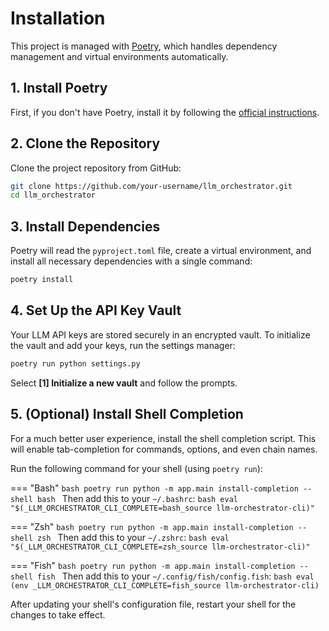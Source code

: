 # Installation

This project is managed with [Poetry](https://python-poetry.org/), which handles dependency management and virtual environments automatically.

## 1. Install Poetry

First, if you don't have Poetry, install it by following the [official instructions](https://python-poetry.org/docs/#installation).

## 2. Clone the Repository

Clone the project repository from GitHub:

```bash
git clone https://github.com/your-username/llm_orchestrator.git
cd llm_orchestrator
```

## 3. Install Dependencies

Poetry will read the `pyproject.toml` file, create a virtual environment, and install all necessary dependencies with a single command:

```bash
poetry install
```

## 4. Set Up the API Key Vault

Your LLM API keys are stored securely in an encrypted vault. To initialize the vault and add your keys, run the settings manager:

```bash
poetry run python settings.py
```

Select **[1] Initialize a new vault** and follow the prompts.

## 5. (Optional) Install Shell Completion

For a much better user experience, install the shell completion script. This will enable tab-completion for commands, options, and even chain names.

Run the following command for your shell (using `poetry run`):

=== "Bash"
    ```bash
    poetry run python -m app.main install-completion --shell bash
    ```
    Then add this to your `~/.bashrc`:
    ```bash
    eval "$(_LLM_ORCHESTRATOR_CLI_COMPLETE=bash_source llm-orchestrator-cli)"
    ```

=== "Zsh"
    ```bash
    poetry run python -m app.main install-completion --shell zsh
    ```
    Then add this to your `~/.zshrc`:
    ```bash
    eval "$(_LLM_ORCHESTRATOR_CLI_COMPLETE=zsh_source llm-orchestrator-cli)"
    ```

=== "Fish"
    ```bash
    poetry run python -m app.main install-completion --shell fish
    ```
    Then add this to your `~/.config/fish/config.fish`:
    ```bash
    eval (env _LLM_ORCHESTRATOR_CLI_COMPLETE=fish_source llm-orchestrator-cli)
    ```

After updating your shell's configuration file, restart your shell for the changes to take effect.
